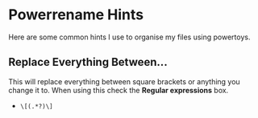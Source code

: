 # Powerrename Hints
Here are some common hints I use to organise my files using powertoys. 

## Replace Everything Between...
This will replace everything between square brackets or anything you change it to. When using this check the **Regular expressions** box.

* `\[(.*?)\]`
